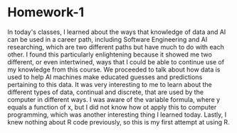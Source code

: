 # Homework-1
In today's classes, I learned about the ways that knowledge of data and AI can be used in a career path, including Software Engineering and AI researching, which are two different paths but have much to do with each other. I found this particularly enlightening because it showed me two different, or even intertwined, ways that I could be able to continue use of my knowledge from this course. We proceeded to talk about how data is used to help AI machines make educated guesses and predictions pertaining to this data. It was very interesting to me to learn about the different types of data, continual and discrete, that are used by the computer in different ways. I was aware of the variable formula, where y equals a function of x, but I did not know how ot apply this to computer programming, which was another interesting thing I learned today. Lastly, I knew nothing about R code previously, so this is my first attempt at using R.

